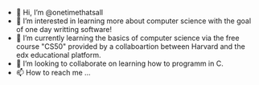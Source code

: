- 👋 Hi, I’m @onetimethatsall
- 👀 I’m interested in learning more about computer science with the goal of one day writting software!
- 🌱 I’m currently learning the basics of computer science via the free course "CS50" provided by a collaboartion between Harvard and the edx educational platform.
- 💞️ I’m looking to collaborate on learning how to programm in C.
- 📫 How to reach me ...

<!---
onetimethatsall/onetimethatsall is a ✨ special ✨ repository because its `README.md` (this file) appears on your GitHub profile.
You can click the Preview link to take a look at your changes.
--->
